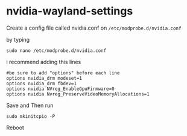 # nvidia-wayland-settings

Create a config file called nvidia.conf on ```/etc/modprobe.d/nvidia.conf```

by typing
```shell
sudo nano /etc/modprobe.d/nvidia.conf
```

i recommend  adding this lines

```shell
#be sure to add "options" before each line
options nvidia_drm modeset=1
options nvidia_drm fbdev=1
options nvidia NVreg_EnableGpuFirmware=0
options nvidia Nvreg_PreserveVideoMemoryAllocations=1
```
Save and Then run 
```shell
sudo mkinitcpio -P
```
Reboot

